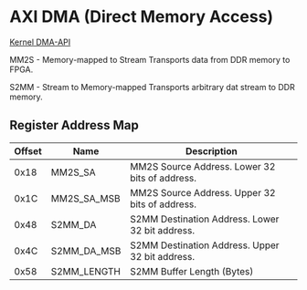 
# AXI DMA (Direct Memory Access)

[Kernel DMA-API](https://www.kernel.org/doc/Documentation/DMA-API.txt)

MM2S - Memory-mapped to Stream
  Transports data from DDR memory to FPGA.

S2MM - Stream to Memory-mapped
  Transports arbitrary dat stream to DDR memory.


## Register Address Map


| Offset | Name | Description |
|--------|------|-------------|
| 0x18   | MM2S_SA         | MM2S Source Address. Lower 32 bits of address. |
| 0x1C   | MM2S_SA_MSB     | MM2S Source Address. Upper 32 bits of address. |
| 0x48   | S2MM_DA         | S2MM Destination Address. Lower 32 bit address. |
| 0x4C   | S2MM_DA_MSB     | S2MM Destination Address. Upper 32 bit address. |
| 0x58   | S2MM_LENGTH     | S2MM Buffer Length (Bytes) |